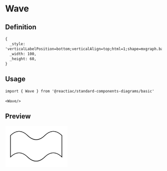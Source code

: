# Wave

## Definition

```
{
  _style: 'verticalLabelPosition=bottom;verticalAlign=top;html=1;shape=mxgraph.basic.wave2;dy=0.3;',
  _width: 100,
  _height: 60,
}
```

## Usage

```
import { Wave } from '@reactiac/standard-components-diagrams/basic'

<Wave/>
```

## Preview

<img src="./wave.png" width="200"/>
